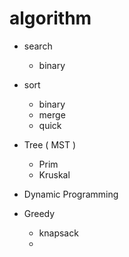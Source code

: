 # algorithm

- search
  - binary

- sort
  - binary
  - merge
  - quick
  
- Tree ( MST )
  - Prim
  - Kruskal
 
- Dynamic Programming
 
- Greedy
  - knapsack
  - 
